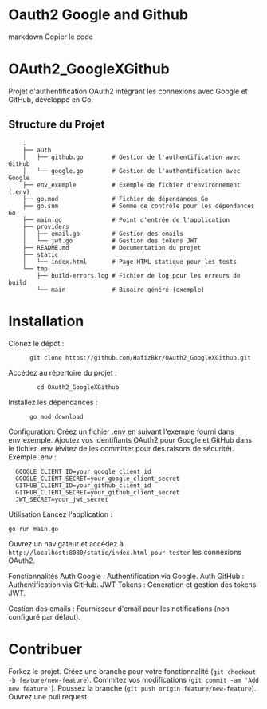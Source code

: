 #  Oauth2 Google and Github
markdown
Copier le code
# OAuth2_GoogleXGithub

Projet d'authentification OAuth2 intégrant les connexions avec Google et GitHub, développé en Go.

## Structure du Projet


        .
        ├── auth
        │   ├── github.go        # Gestion de l'authentification avec GitHub
        │   └── google.go        # Gestion de l'authentification avec Google
        ├── env_exemple          # Exemple de fichier d'environnement (.env)
        ├── go.mod               # Fichier de dépendances Go
        ├── go.sum               # Somme de contrôle pour les dépendances Go
        ├── main.go              # Point d'entrée de l'application
        ├── providers
        │   ├── email.go         # Gestion des emails
        │   └── jwt.go           # Gestion des tokens JWT
        ├── README.md            # Documentation du projet
        ├── static
        │   └── index.html       # Page HTML statique pour les tests
        └── tmp
            ├── build-errors.log # Fichier de log pour les erreurs de build
            └── main             # Binaire généré (exemple)
            
#   Installation
Clonez le dépôt :

          git clone https://github.com/HafizBkr/OAuth2_GoogleXGithub.git
Accédez au répertoire du projet :

            cd OAuth2_GoogleXGithub
Installez les dépendances :


          go mod download
          
Configuration:
Créez un fichier .env en suivant l'exemple fourni dans env_exemple.
Ajoutez vos identifiants OAuth2 pour Google et GitHub dans le fichier .env (évitez de les committer pour des raisons de sécurité).
Exemple .env :


      GOOGLE_CLIENT_ID=your_google_client_id
      GOOGLE_CLIENT_SECRET=your_google_client_secret
      GITHUB_CLIENT_ID=your_github_client_id
      GITHUB_CLIENT_SECRET=your_github_client_secret
      JWT_SECRET=your_jwt_secret
Utilisation
Lancez l'application :

    go run main.go
    
Ouvrez un navigateur et accédez à `http://localhost:8080/static/index.html pour tester` les connexions OAuth2.

Fonctionnalités
Auth Google : Authentification via Google.
Auth GitHub : Authentification via GitHub.
JWT Tokens : Génération et gestion des tokens JWT.

Gestion des emails : Fournisseur d'email pour les notifications (non configuré par défaut).

#  Contribuer
Forkez le projet.
Créez une branche pour votre fonctionnalité (`git checkout -b feature/new-feature`).
Commitez vos modifications (`git commit -am 'Add new feature'`).
Poussez la branche (`git push origin feature/new-feature`).
Ouvrez une pull request.
